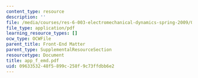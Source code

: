 ```yaml
---
content_type: resource
description: ''
file: /media/courses/res-6-003-electromechanical-dynamics-spring-2009/0963353248f5899c258f9c73ffdbb6e2_app_f_emd.pdf
file_type: application/pdf
learning_resource_types: []
ocw_type: OCWFile
parent_title: Front-End Matter
parent_type: SupplementalResourceSection
resourcetype: Document
title: app_f_emd.pdf
uid: 09633532-48f5-899c-258f-9c73ffdbb6e2
---
```

